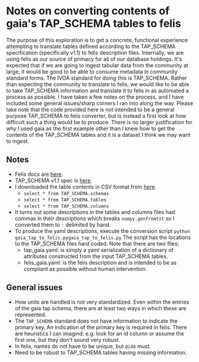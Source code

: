 # Notes on converting contents of gaia's TAP_SCHEMA tables to felis
The purpose of this exploration is to get a concrete, functional experience attempting to translate tables defined according to the TAP_SCHEMA specification (specifically v1.1) to felis description files.
Internally, we are using felis as our source of primacy for all of our database holdings.
It's expected that if we are going to ingest tabular data from the community at large, it would be good to be able to consume metadata in community standard forms.
The IVOA standard for doing this is TAP_SCHEMA.
Rather than expecting the community to translate to felis, we would like to be able to take TAP_SCHEMA information and translate it to felis in as automated a process as possible.
I have taken a few notes on the process, and I have included some general issues/sharp corners I ran into along the way.
Please take note that the code provided here is not intended to be a general purpose TAP_SCHEMA to felis
converter, but is instead a first look at how difficult such a thing would be to produce.
There is no larger justification for why I used gaia as the first example other than I knew how to get the contents of the TAP_SCHEMA tables and it is a dataset I think we may want to ingest.

## Notes
* Felis docs are [here](https://felis.lsst.io/).
* TAP_SCHEMA v1.1 spec is [here](http://www.ivoa.net/documents/TAP/20170830/PR-TAP-1.1-20170830.pdf).
* I downloaded the table contents in CSV format from [here](https://gaia.aip.de/query/).
  * `select * from TAP_SCHEMA.schemas`
  * `select * from TAP_SCHEMA.tables`
  * `select * from TAP_SCHEMA.columns`
* It turns out some descriptions in the tables and columns files had commas in their descriptions which breaks `numpy.genfromtxt` so I converted them to `:` delimited by hand.
* To produce the yaml descriptions, execute the conversion script `python gaia_tap_to_felis.pygaia_tap_to_felis.py`
  The script has the locations to the TAP_SCHEMA files hard coded.
  Note that there are two files:
    * tap_gaia.yaml: is simply a yaml serialization of a dictionary of attributes constructed from the input TAP_SCHEMA tables.
    * felis_gaia.yaml: is the felis description and is intended to be as compliant as possible without human intervention.

## General issues
* How units are handled is not very standardized.
  Even within the entries of the gaia tap schema, there are at least two ways in which these are represented.
* The `TAP_SCHEMA` standard does not have information to indicate the primary key.
  An indication of the primary key is required in felis.
  There are heuristics I can imagind: e.g. look for an id column or assume the first one, but they don't sound very robust.
* In felis, names do not have to be unique, but `@id`s must.
* Need to be robust to TAP_SCHEMA tables having missing information.
